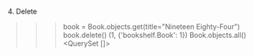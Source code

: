 4. Delete
>>> book = Book.objects.get(title="Nineteen Eighty-Four")
>>> book.delete()
(1, {'bookshelf.Book': 1})
>>> Book.objects.all()
<QuerySet []>